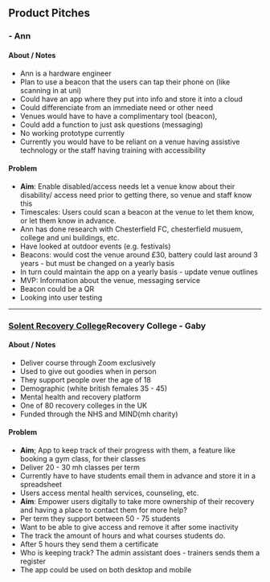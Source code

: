 ## Product Pitches

### []() - Ann

#### About / Notes

- Ann is a hardware engineer
- Plan to use a beacon that the users can tap their phone on (like scanning in at uni)
- Could have an app where they put into info and store it into a cloud
- Could differenciate from an immediate need or other need
- Venues would have to have a complimentary tool (beacon),
- Could add a function to just ask questions (messaging)
- No working prototype currently
- Currently you would have to be reliant on a venue having assistive technology or the staff having training with accessibility

#### Problem

- **Aim**: Enable disabled/access needs let a venue know about their disability/ access need prior to getting there, so venue and staff know this
- Timescales: Users could scan a beacon at the venue to let them know, or let them know in advance.
- Ann has done research with Chesterfield FC, chesterfield musuem, college and uni buildings, etc.
- Have looked at outdoor events (e.g. festivals)
- Beacons: would cost the venue around £30, battery could last around 3 years - but must be changed on a yearly basis
- In turn could maintain the app on a yearly basis - update venue outlines
- MVP: Information about the venue, messaging service
- Beacon could be a QR
- Looking into user testing

---

### [Solent Recovery College](https://www.solentmind.org.uk/support-for-you/our-services/solent-recovery-college/)Recovery College - Gaby

#### About / Notes

- Deliver course through Zoom exclusively
- Used to give out goodies when in person
- They support people over the age of 18
- Demographic (white british females 35 - 45)
- Mental health and recovery platform
- One of 80 recovery colleges in the UK
- Funded through the NHS and MIND(mh charity)

#### Problem

- **Aim**; App to keep track of their progress with them, a feature like booking a gym class, for their classes
- Deliver 20 - 30 mh classes per term
- Currently have to have students email them in advance and store it in a spreadsheet
- Users access mental health services, counseling, etc.
- **Aim**: Empower users digitally to take more ownership of their recovery and having a place to contact them for more help?
- Per term they support between 50 - 75 students
- Want to be able to give access and remove it after some inactivity
- The track the amount of hours and what courses students do.
- After 5 hours they send them a certificate
- Who is keeping track? The admin assistant does - trainers sends them a register
- The app could be used on both desktop and mobile
